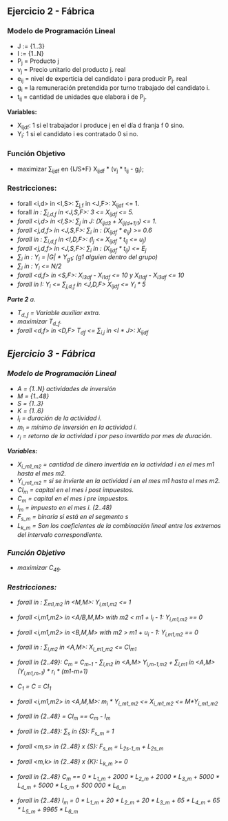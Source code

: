 ## Ejercicio 2 - Fábrica

### Modelo de Programación Lineal
- J := {1..3}
- I := {1..N}
- P<sub>j</sub> = Producto j
- v<sub>j</sub> = Precio unitario del producto j. real
- e<sub>ij</sub> = nivel de experticia del candidato i para producir P<sub>j</sub>. real
- g<sub>i</sub> = la remuneración pretendida por turno trabajado del candidato i.
- t<sub>ij</sub> = cantidad de unidades que elabora i de P<sub>j</sub>.

**Variables:**
- X<sub>ijdf</sub>: 1 si el trabajador i produce j en el día d franja f 0 sino.
- Y<sub>i</sub>: 1 si el candidato i es contratado 0 si no.

### Función Objetivo
- maximizar ∑<sub>ijdf</sub> en {I*J*S*F} X<sub>ijdf</sub> * (v<sub>j</sub> * t<sub>ij</sub> - g<sub>i</sub>);

### Restricciones:
- forall <i,d> in <I,S>: ∑<sub>j,f</sub> in <J,F>: X<sub>ijdf</sub> <= 1.
- forall <i> in <I>: ∑<sub>j,d,f</sub> in <J,S,F>: 3 <= X<sub>ijdf</sub> <= 5.
- forall <i,d> in <I,S>: ∑<sub>j</sub> in J: (X<sub>ijd3</sub> + X<sub>ij(d+1)1</sub>) <= 1.
- forall <j,d,f> in <J,S,F>: ∑<sub>i</sub> in <I>: (X<sub>ijdf</sub> * e<sub>ij</sub>) >= 0.6
- forall <j> in <J>: ∑<sub>i,d,f</sub> in <I,D,F>: (l<sub>j</sub> <= X<sub>ijdf</sub> * t<sub>ij</sub> <= u<sub>j</sub>)
- forall <j,d,f> in <J,S,F>: ∑<sub>i</sub> in <I>: (X<sub>ijdf</sub> * t<sub>ij</sub>) <= E<sub>j</sub>
- ∑<sub>i</sub> in <G>: Y<sub>i</sub> = |G| * Y<sub>g1</sub>; (g1 alguien dentro del grupo)
- ∑<sub>i</sub> in <H>: Y<sub>i</sub> <= N/2
- forall <d,f> in <S,F>: X<sub>i3df</sub> - X<sub>i1df</sub> <= 10 y X<sub>i1df</sub> - X<sub>i3df</sub> <= 10
- forall <i> in I: Y<sub>i</sub> <= ∑<sub>j,d,f</sub> in <J,D,F> X<sub>ijdf</sub> <= Y<sub>i</sub> * 5

**Parte 2**
a.
- T<sub>d_f</sub> = Variable auxiliar extra.
- maximizar T<sub>d_f</sub>.
- forall <d,f> in <D,F> T<sub>df</sub> <= ∑<sub>i,j</sub> in <I * J>: X<sub>ijdf</sub>


## Ejercicio 3 - Fábrica

### Modelo de Programación Lineal
- A = {1..N} actividades de inversión
- M = {1..48}
- S = {1..3}
- K = {1..6}
- l<sub>i</sub> = duración de la actividad i.
- m<sub>i</sub> = mínimo de inversión en la actividad i.
- r<sub>i</sub> = retorno de la actividad i por peso invertido por mes de duración.

**Variables:**
- X<sub>i_m1_m2</sub> = cantidad de dinero invertida en la actividad i en el mes m1 hasta el mes m2.
- Y<sub>i_m1_m2</sub> = si se invierte en la actividad i en el mes m1 hasta el mes m2.
- CI<sub>m</sub> = capital en el mes i post impuestos.
- C<sub>m</sub> = capital en el mes i pre impuestos.
- I<sub>m</sub> = impuesto en el mes i. (2..48)
- F<sub>s_m</sub> = binaria si está en el segmento s
- L<sub>k_m</sub> = Son los coeficientes de la combinación lineal entre los extremos del intervalo correspondiente.

### Función Objetivo
- maximizar C<sub>49</sub>.

### Restricciones:
- forall <i> in <A>: ∑<sub>m1,m2</sub> in <M,M>: Y<sub>i,m1,m2</sub> <= 1
- forall <i,m1,m2> in <A/B,M,M> with m2 < m1 + l<sub>i</sub> - 1: Y<sub>i,m1,m2</sub> == 0
- forall <i,m1,m2> in <B,M,M> with m2 > m1 + u<sub>i</sub> - 1: Y<sub>i,m1,m2</sub> == 0

- forall <m1> in <M>: ∑<sub>i,m2</sub> in <A,M>: X<sub>i_m1_m2</sub> <= CI<sub>m1</sub>
- forall <m> in {2..49}: C<sub>m</sub> = C<sub>m-1</sub> - ∑<sub>i,m2</sub> in <A,M> Y<sub>i,m-1,m2</sub> + ∑<sub>i,m1</sub> in <A,M> (Y<sub>i,m1,m-1</sub>) * r<sub>i</sub> * (m1-m+1)
- C<sub>1</sub> = C = CI<sub>1</sub>
- forall <i,m1,m2> in <A,M,M>: m<sub>i</sub> * Y<sub>i_m1_m2</sub> <= X<sub>i_m1_m2</sub> <= M*Y<sub>i_m1_m2</sub>
- forall <m> in {2..48} = CI<sub>m</sub> == C<sub>m</sub> - I<sub>m</sub>

- forall <m> in {2..48}: ∑<sub>s</sub> in {S}: F<sub>s_m</sub> = 1
- forall <m,s> in {2..48} x {S}: F<sub>s_m</sub> = L<sub>2s-1_m</sub> + L<sub>2s_m</sub>
- forall <m,k> in {2..48} x {K}: L<sub>k_m</sub> >= 0
- forall <m> in {2..48} C<sub>m</sub> == 0 * L<sub>1_m</sub> + 2000 * L<sub>2_m</sub> + 2000 * L<sub>3_m</sub> + 5000 * L<sub>4_m</sub> + 5000 * L<sub>5_m</sub> + 500 000 * L<sub>6_m</sub>
- forall <m> in {2..48} I<sub>m</sub> = 0 * L<sub>1_m</sub> + 20 * L<sub>2_m</sub> + 20 * L<sub>3_m</sub> + 65 * L<sub>4_m</sub> + 65 * L<sub>5_m</sub> + 9965 * L<sub>6_m</sub>





